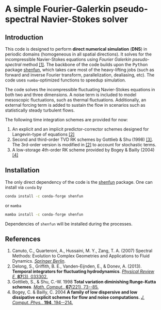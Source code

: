 # A simple Fourier-Galerkin pseudo-spectral Navier-Stokes solver

## Introduction

This code is designed to perform __direct numerical simulation__ (__DNS__) in periodic domains (homogeneous in all spatial directions). It solves for the incompressible Navier-Stokes equations using _Fourier Galerkin pseudo-spectral_ method [[1]](#ref1). The backbone of the code builds upon the <tt>Python</tt> package [shenfun](https://github.com/spectralDNS/shenfun), which takes care most of the heavy-lifting jobs (such as forward and inverse Fourier transform, parallelization, dealiasing, etc). The code uses `numba`-optimized functions to speedup simulation. 

The code solves the incompressible fluctuating Navier-Stokes equations in both two and three dimensions. A noise term is included to model mesoscopic fluctuations, such as thermal fluctuations. Additionally, an external forcing term is added to sustain the flow in scenarios such as statistically steady turbulent flows.

The following time integration schemes are provided for now:
1. An explicit and an implicit predictor-corrector schemes designed for Langevin-type of equations [[2]](#ref2)
2. Second and third-order TVD RK schemes by Gottlieb & Shu (1998) [[3]](#ref3). The 3rd-order version is modified in [[2]](#ref2) to account for stochastic terms.
3. A low-storage 4th-order RK scheme provided by Bogey & Bailly (2004) [[4]](#ref4)


## Installation 

The only direct dependency of the code is the [shenfun](https://github.com/spectralDNS/shenfun) package. One can install via `conda` by 
```bash
conda install -c conda-forge shenfun
```
or `mamba`
```bash
mamba install -c conda-forge shenfun 
```
Dependencies of `shenfun` will be installed during the processes. 


## References

1. <a id="ref1"></a> Canuto, C., Quarteroni, A., Hussaini, M. Y., Zang, T. A. (2007) Spectral Methods: Evolution to Complex Geometries and Applications to Fluid Dynamics. [*Springer Berlin*](https://link.springer.com/book/10.1007/978-3-540-30728-0).
2. <a id="ref2"></a> Delong, S., Griffith, B. E., Vanden-Eijnden, E., & Donev, A. (2013). **Temporal integrators for fluctuating hydrodynamics**. [*Physical Review E*, **87**(3), 033302.](https://doi.org/10.1103/PhysRevE.87.033302)
3. <a id="ref3"></a> Gottlieb, S., & Shu, C.-W. 1998 **Total variation diminishing Runge-Kutta schemes**. [*Math. Comput.*, **67**(221), 73--85.](https://doi.org/10.1090/S0025-5718-98-00913-2)
4. <a id="ref4"></a> Bogey, C. & Bailly, C. 2004 **A family of low dispersive and low dissipative explicit schemes for flow and noise computations**. [_J. Comput. Phys._, **194**, 194--214.](https://www.sciencedirect.com/science/article/pii/S0021999103004662)
